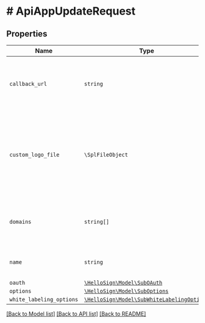 # # ApiAppUpdateRequest



## Properties

Name | Type | Description | Notes
------------ | ------------- | ------------- | -------------
| `callback_url` | ```string``` |  The URL at which the API App should receive event callbacks.  |  |
| `custom_logo_file` | ```\SplFileObject``` |  An image file to use as a custom logo in embedded contexts. (Only applies to some API plans)  |  |
| `domains` | ```string[]``` |  The domain names the ApiApp will be associated with.  |  |
| `name` | ```string``` |  The name you want to assign to the ApiApp.  |  |
| `oauth` | [```\HelloSign\Model\SubOAuth```](SubOAuth.md) |    |  |
| `options` | [```\HelloSign\Model\SubOptions```](SubOptions.md) |    |  |
| `white_labeling_options` | [```\HelloSign\Model\SubWhiteLabelingOptions```](SubWhiteLabelingOptions.md) |    |  |

[[Back to Model list]](../../README.md#models) [[Back to API list]](../../README.md#endpoints) [[Back to README]](../../README.md)
